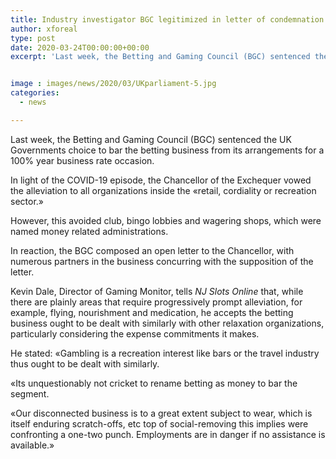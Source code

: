 ```yaml
---
title: Industry investigator BGC legitimized in letter of condemnation
author: xforeal 
type: post
date: 2020-03-24T00:00:00+00:00
excerpt: 'Last week, the Betting and Gaming Council (BGC) sentenced the UK Governments choice to reject the betting business from its arrangements for a 100&amp;percnt; year business rate holiday '


image : images/news/2020/03/UKparliament-5.jpg
categories:
  - news

---
```

Last week, the Betting and Gaming Council (BGC) sentenced the UK Governments choice to bar the betting business from its arrangements for a 100&percnt; year business rate occasion. 

In light of the COVID-19 episode, the Chancellor of the Exchequer vowed the alleviation to all organizations inside the &#171;retail, cordiality or recreation sector.&#187; 

However, this avoided club, bingo lobbies and wagering shops, which were named money related administrations. 

In reaction, the BGC composed an open letter to the Chancellor, with numerous partners in the business concurring with the supposition of the letter. 

Kevin Dale, Director of Gaming Monitor, tells _NJ Slots Online_ that, while there are plainly areas that require progressively prompt alleviation, for example, flying, nourishment and medication, he accepts the betting business ought to be dealt with similarly with other relaxation organizations, particularly considering the expense commitments it makes. 

He stated: &#171;Gambling is a recreation interest like bars or the travel industry thus ought to be dealt with similarly. 

&#171;Its unquestionably not cricket to rename betting as money to bar the segment. 

&#171;Our disconnected business is to a great extent subject to wear, which is itself enduring scratch-offs, etc top of social-removing this implies were confronting a one-two punch. Employments are in danger if no assistance is available.&#187;